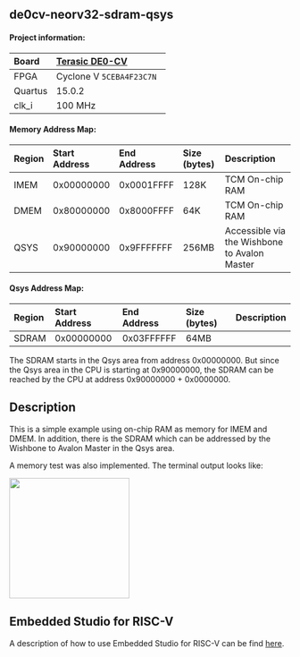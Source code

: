 ## de0cv-neorv32-sdram-qsys

#### Project information:

| Board   | [Terasic DE0-CV](https://www.terasic.com.tw/cgi-bin/page/archive.pl?Language=English&CategoryNo=167&No=921) |
| :------ | :---------- |
| FPGA    | Cyclone V `5CEBA4F23C7N ` |
| Quartus | 15.0.2      |
| clk_i   | 100 MHz     |

#### Memory Address Map:

| Region  | Start Address | End Address | Size (bytes) | Description |
| :------ | :------------ | :---------- | :----------- | :---------- |
| IMEM    | 0x00000000    | 0x0001FFFF  | 128K         | TCM On-chip RAM |
| DMEM    | 0x80000000    | 0x8000FFFF  | 64K          | TCM On-chip RAM |
| QSYS    | 0x90000000    | 0x9FFFFFFF  | 256MB        | Accessible via the Wishbone to Avalon Master |

#### Qsys Address Map:

| Region  | Start Address | End Address | Size (bytes) | Description |
| :------ | :------------ | :---------- | :----------- | :---------- |
| SDRAM   | 0x00000000    | 0x03FFFFFF  | 64MB         |  |

The SDRAM starts in the Qsys area from address 0x00000000. But since the Qsys area 
in the CPU is starting at 0x90000000, the SDRAM can be reached by the CPU at address 
0x90000000 + 0x0000000. 

## Description

This is a simple example using on-chip RAM as memory for IMEM and DMEM. In addition, 
there is the SDRAM which can be addressed by the Wishbone to Avalon Master in the Qsys area.

A memory test was also implemented. The terminal output looks like:

<img src="./doc/terminal.png" width="215">

## Embedded Studio for RISC-V

A description of how to use Embedded Studio for RISC-V can be find [here](https://www.emb4fun.de/archive/ses4rv/index.html).